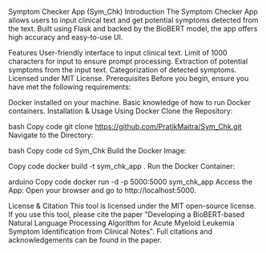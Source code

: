 Symptom Checker App (Sym_Chk)
Introduction
The Symptom Checker App allows users to input clinical text and get potential symptoms detected from the text. Built using Flask and backed by the BioBERT model, the app offers high accuracy and easy-to-use UI.

Features
User-friendly interface to input clinical text.
Limit of 1000 characters for input to ensure prompt processing.
Extraction of potential symptoms from the input text.
Categorization of detected symptoms.
Licensed under MIT License.
Prerequisites
Before you begin, ensure you have met the following requirements:

Docker installed on your machine.
Basic knowledge of how to run Docker containers.
Installation & Usage
Using Docker
Clone the Repository:

bash
Copy code
git clone https://github.com/PratikMaitra/Sym_Chk.git
Navigate to the Directory:

bash
Copy code
cd Sym_Chk
Build the Docker Image:

Copy code
docker build -t sym_chk_app .
Run the Docker Container:

arduino
Copy code
docker run -d -p 5000:5000 sym_chk_app
Access the App:
Open your browser and go to http://localhost:5000.

License & Citation
This tool is licensed under the MIT open-source license. If you use this tool, please cite the paper "Developing a BioBERT-based Natural Language Processing Algorithm for Acute Myeloid Leukemia Symptom Identification from Clinical Notes". Full citations and acknowledgements can be found in the paper.
